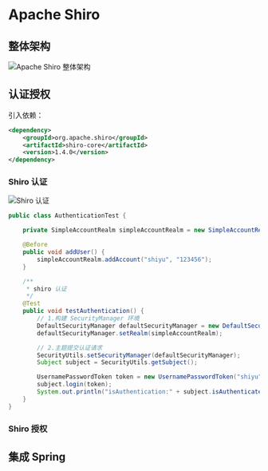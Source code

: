# Apache Shiro

## 整体架构

![Apache Shiro 整体架构](https://raw.githubusercontent.com/chanshiyucx/poi/master/2019/Apache_Shiro_%E6%95%B4%E4%BD%93%E7%BB%93%E6%9E%84.png)

## 认证授权

引入依赖：

```xml
<dependency>
    <groupId>org.apache.shiro</groupId>
    <artifactId>shiro-core</artifactId>
    <version>1.4.0</version>
</dependency>
```

### Shiro 认证

![Shiro 认证](https://raw.githubusercontent.com/chanshiyucx/poi/master/2019/Shiro%E8%AE%A4%E8%AF%81.png)

```java
public class AuthenticationTest {

    private SimpleAccountRealm simpleAccountRealm = new SimpleAccountRealm();

    @Before
    public void addUser() {
        simpleAccountRealm.addAccount("shiyu", "123456");
    }

    /**
     * shiro 认证
     */
    @Test
    public void testAuthentication() {
        // 1.构建 SecurityManager 环境
        DefaultSecurityManager defaultSecurityManager = new DefaultSecurityManager();
        defaultSecurityManager.setRealm(simpleAccountRealm);

        // 2.主题提交认证请求
        SecurityUtils.setSecurityManager(defaultSecurityManager);
        Subject subject = SecurityUtils.getSubject();

        UsernamePasswordToken token = new UsernamePasswordToken("shiyu", "123456");
        subject.login(token);
        System.out.println("isAuthentication:" + subject.isAuthenticated());
    }
}
```

### Shiro 授权

## 集成 Spring
